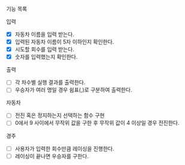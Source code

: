 기능 목록

입력
- [x] 자동차 이름을 입력 받는다.
 - [x] 입력된 자동차 이름이 5자 이하인지 확인한다.
- [x] 시도할 회수를 입력 받는다.
 - [x] 숫자를 입력했는지 확인한다.

출력
- [ ] 각 차수별 실행 결과를 출력한다.
- [ ] 우승자가 여러 명일 경우 쉼표(,)로 구분하여 출력한다.

자동차
- [ ] 전진 혹은 정지하는지 선택하는 함수 구현
 - [ ] 0에서 9 사이에서 무작위 값을 구한 후 무작위 값이 4 이상일 경우 전진한다.

경주
- [ ] 사용자가 입력한 회수만큼 레이싱을 진행한다.
- [ ] 레이싱이 끝나면 우승자를 구한다.